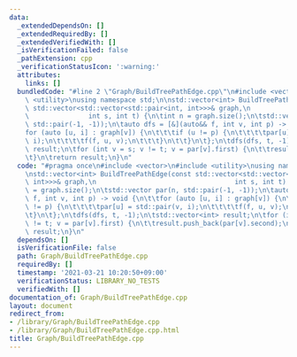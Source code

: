 ```yaml
---
data:
  _extendedDependsOn: []
  _extendedRequiredBy: []
  _extendedVerifiedWith: []
  _isVerificationFailed: false
  _pathExtension: cpp
  _verificationStatusIcon: ':warning:'
  attributes:
    links: []
  bundledCode: "#line 2 \"Graph/BuildTreePathEdge.cpp\"\n#include <vector>\n#include\
    \ <utility>\nusing namespace std;\n\nstd::vector<int> BuildTreePathEdge(const\
    \ std::vector<std::vector<std::pair<int, int>>>& graph,\n                    \
    \               int s, int t) {\n\tint n = graph.size();\n\tstd::vector par(n,\
    \ std::pair(-1, -1));\n\tauto dfs = [&](auto&& f, int v, int p) -> void {\n\t\t\
    for (auto [u, i] : graph[v]) {\n\t\t\tif (u != p) {\n\t\t\t\tpar[u] = std::pair(v,\
    \ i);\n\t\t\t\tf(f, u, v);\n\t\t\t}\n\t\t}\n\t};\n\tdfs(dfs, t, -1);\n\tstd::vector<int>\
    \ result;\n\tfor (int v = s; v != t; v = par[v].first) {\n\t\tresult.push_back(par[v].second);\n\
    \t}\n\treturn result;\n}\n"
  code: "#pragma once\n#include <vector>\n#include <utility>\nusing namespace std;\n\
    \nstd::vector<int> BuildTreePathEdge(const std::vector<std::vector<std::pair<int,\
    \ int>>>& graph,\n                                   int s, int t) {\n\tint n\
    \ = graph.size();\n\tstd::vector par(n, std::pair(-1, -1));\n\tauto dfs = [&](auto&&\
    \ f, int v, int p) -> void {\n\t\tfor (auto [u, i] : graph[v]) {\n\t\t\tif (u\
    \ != p) {\n\t\t\t\tpar[u] = std::pair(v, i);\n\t\t\t\tf(f, u, v);\n\t\t\t}\n\t\
    \t}\n\t};\n\tdfs(dfs, t, -1);\n\tstd::vector<int> result;\n\tfor (int v = s; v\
    \ != t; v = par[v].first) {\n\t\tresult.push_back(par[v].second);\n\t}\n\treturn\
    \ result;\n}\n"
  dependsOn: []
  isVerificationFile: false
  path: Graph/BuildTreePathEdge.cpp
  requiredBy: []
  timestamp: '2021-03-21 10:20:50+09:00'
  verificationStatus: LIBRARY_NO_TESTS
  verifiedWith: []
documentation_of: Graph/BuildTreePathEdge.cpp
layout: document
redirect_from:
- /library/Graph/BuildTreePathEdge.cpp
- /library/Graph/BuildTreePathEdge.cpp.html
title: Graph/BuildTreePathEdge.cpp
---
```

